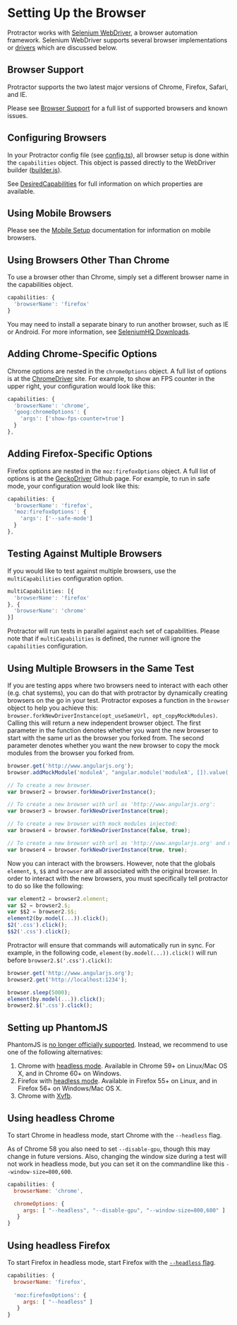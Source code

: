 Setting Up the Browser
=======================

Protractor works with [Selenium WebDriver](http://docs.seleniumhq.org/docs/03_webdriver.jsp), a browser automation framework. Selenium WebDriver supports several browser implementations or [drivers](http://docs.seleniumhq.org/docs/03_webdriver.jsp#selenium-webdriver-s-drivers) which are discussed below.

Browser Support
---------------
Protractor supports the two latest major versions of Chrome, Firefox, Safari, and IE.

Please see [Browser Support](/docs/browser-support.md) for a full list of
supported browsers and known issues.


Configuring Browsers
--------------------

In your Protractor config file (see [config.ts](/lib/config.ts)), all browser setup is done within the `capabilities` object. This object is passed directly to the WebDriver builder ([builder.js](https://code.google.com/p/selenium/source/browse/javascript/webdriver/builder.js)). 


See [DesiredCapabilities](https://github.com/SeleniumHQ/selenium/wiki/DesiredCapabilities) for full information on which properties are available.


Using Mobile Browsers
---------------------

Please see the [Mobile Setup](/docs/mobile-setup.md) documentation for information on mobile browsers.


Using Browsers Other Than Chrome
--------------------------------

To use a browser other than Chrome, simply set a different browser name in the capabilities object.

```javascript
capabilities: {
  'browserName': 'firefox'
}
```

You may need to install a separate binary to run another browser, such as IE or Android. For more information, see [SeleniumHQ Downloads](http://docs.seleniumhq.org/download/).


Adding Chrome-Specific Options
------------------------------

Chrome options are nested in the `chromeOptions` object. A full list of options is at the [ChromeDriver](https://sites.google.com/a/chromium.org/chromedriver/capabilities) site. For example, to show an FPS counter in the upper right, your configuration would look like this:

```javascript
capabilities: {
  'browserName': 'chrome',
  'goog:chromeOptions': {
    'args': ['show-fps-counter=true']
  }
},
```

Adding Firefox-Specific Options
------------------------------

Firefox options are nested in the `moz:firefoxOptions` object. A full list of options is at the [GeckoDriver](https://github.com/mozilla/geckodriver#firefox-capabilities) Github page. For example, to run in safe mode, your configuration would look like this:

```javascript
capabilities: {
  'browserName': 'firefox',
  'moz:firefoxOptions': {
    'args': ['--safe-mode']
  }
},
```

Testing Against Multiple Browsers
---------------------------------

If you would like to test against multiple browsers, use the `multiCapabilities` configuration option.

```javascript
multiCapabilities: [{
  'browserName': 'firefox'
}, {
  'browserName': 'chrome'
}]
```

Protractor will run tests in parallel against each set of capabilities. Please note that if `multiCapabilities` is defined, the runner will ignore the `capabilities` configuration.


Using Multiple Browsers in the Same Test
----------------------------------------
If you are testing apps where two browsers need to interact with each other (e.g. chat systems), you can do that with protractor by dynamically creating browsers on the go in your test. Protractor exposes a function in the `browser` object to help you achieve this: `browser.forkNewDriverInstance(opt_useSameUrl, opt_copyMockModules)`. 
Calling this will return a new independent browser object. The first parameter in the function denotes whether you want the new browser to start with the same url as the browser you forked from. The second parameter denotes whether you want the new browser to copy the mock modules from the browser you forked from.

```javascript
browser.get('http://www.angularjs.org');
browser.addMockModule('moduleA', "angular.module('moduleA', []).value('version', '3');");

// To create a new browser.
var browser2 = browser.forkNewDriverInstance();

// To create a new browser with url as 'http://www.angularjs.org':
var browser3 = browser.forkNewDriverInstance(true);

// To create a new browser with mock modules injected:
var browser4 = browser.forkNewDriverInstance(false, true);

// To create a new browser with url as 'http://www.angularjs.org' and mock modules injected:
var browser4 = browser.forkNewDriverInstance(true, true);
```

Now you can interact with the browsers. However, note that the globals `element`, `$`, `$$` and `browser` are all associated with the original browser. In order to interact with the new browsers, you must specifically tell protractor to do so like the following:

```javascript
var element2 = browser2.element;
var $2 = browser2.$;
var $$2 = browser2.$$;
element2(by.model(...)).click();
$2('.css').click();
$$2('.css').click();
```

Protractor will ensure that commands will automatically run in sync. For example, in the following code, `element(by.model(...)).click()` will run before `browser2.$('.css').click()`:

```javascript
browser.get('http://www.angularjs.org');
browser2.get('http://localhost:1234');

browser.sleep(5000);
element(by.model(...)).click();
browser2.$('.css').click();
```


Setting up PhantomJS
--------------------
PhantomJS is [no longer officially supported](https://groups.google.com/forum/#!topic/phantomjs/9aI5d-LDuNE). Instead, we recommend to use one of the following alternatives:
1. Chrome with [headless mode](https://developers.google.com/web/updates/2017/04/headless-chrome). Available in Chrome 59+ on Linux/Mac OS X, and in Chrome 60+ on Windows.
2. Firefox with [headless mode](https://developer.mozilla.org/en-US/docs/Mozilla/Command_Line_Options#-headless). Available in Firefox 55+ on Linux, and in Firefox 56+ on Windows/Mac OS X.
3. Chrome with [Xvfb](http://www.tothenew.com/blog/protractor-with-jenkins-and-headless-chrome-xvfb-setup/).


Using headless Chrome
---------------------
To start Chrome in headless mode, start Chrome with the `--headless` flag.

As of Chrome 58 you also need to set `--disable-gpu`, though this may change in future versions. 
Also, changing the window size during a test will not work in headless mode, but you can set it
on the commandline like this `--window-size=800,600`.

```javascript
capabilities: {
  browserName: 'chrome',

  chromeOptions: {
     args: [ "--headless", "--disable-gpu", "--window-size=800,600" ]
   }
}
```

Using headless Firefox
---------------------
To start Firefox in headless mode, start Firefox with the [`--headless` flag](https://developer.mozilla.org/en-US/docs/Mozilla/Command_Line_Options#-headless).

```javascript
capabilities: {
  browserName: 'firefox',
  
  'moz:firefoxOptions': {
     args: [ "--headless" ]
   }
}
```
